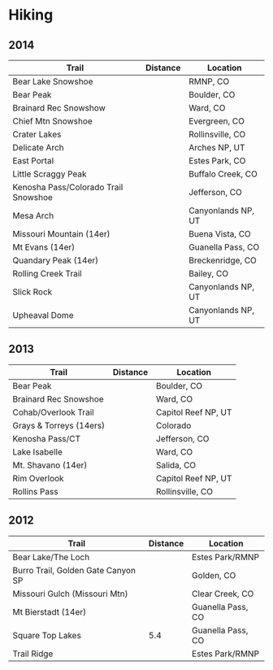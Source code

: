 # Hiking

## 2014

| Trail | Distance | Location |
|-------|----------|----------|
| Bear Lake Snowshoe | | RMNP, CO |
| Bear Peak | | Boulder, CO |
| Brainard Rec Snowshow | | Ward, CO |
| Chief Mtn Snowshoe | | Evergreen, CO |
| Crater Lakes | | Rollinsville, CO |
| Delicate Arch | | Arches NP, UT |
| East Portal | | Estes Park, CO |
| Little Scraggy Peak | | Buffalo Creek, CO |
| Kenosha Pass/Colorado Trail Snowshoe | | Jefferson, CO |
| Mesa Arch | | Canyonlands NP, UT |
| Missouri Mountain (14er) | | Buena Vista, CO |
| Mt Evans (14er) | | Guanella Pass, CO |
| Quandary Peak (14er) | | Breckenridge, CO |
| Rolling Creek Trail | | Bailey, CO |
| Slick Rock | | Canyonlands NP, UT |
| Upheaval Dome | | Canyonlands NP, UT |

## 2013

| Trail | Distance | Location |
|-------|----------|----------|
| Bear Peak | | Boulder, CO |
| Brainard Rec Snowshoe | | Ward, CO |
| Cohab/Overlook Trail | | Capitol Reef NP, UT |
| Grays & Torreys (14ers) | | Colorado |
| Kenosha Pass/CT | | Jefferson, CO |
| Lake Isabelle | | Ward, CO | 
| Mt. Shavano (14er) | | Salida, CO |
| Rim Overlook | | Capitol Reef NP, UT |
| Rollins Pass | | Rollinsville, CO |

## 2012

| Trail | Distance | Location |
|-------|----------|----------|
| Bear Lake/The Loch | | Estes Park/RMNP |
| Burro Trail, Golden Gate Canyon SP | | Golden, CO |
| Missouri Gulch (Missouri Mtn) | | Clear Creek, CO |
| Mt Bierstadt (14er) | | Guanella Pass, CO |
| Square Top Lakes | 5.4 | Guanella Pass, CO |
| Trail Ridge | | Estes Park/RMNP |
